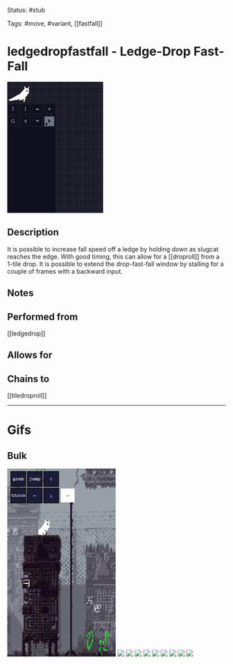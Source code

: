 Status: #stub

Tags: #move, #variant, [[fastfall]]

# ledgedropfastfall - Ledge-Drop Fast-Fall
<img src=https://raw.githubusercontent.com/LauraHannah44/Rain-World-Movement/main/Files/ledgedropfastfall_header.gif>

## Description
It is possible to increase fall speed off a ledge by holding down as slugcat reaches the edge. With good timing, this can allow for a [[droproll]] from a 1-tile drop. It is possible to extend the drop-fast-fall window by stalling for a couple of frames with a backward input.

## Notes


## Performed from
[[ledgedrop]]

## Allows for


## Chains to
[[tiledroproll]]

___
# Gifs
## Bulk
<img src=https://raw.githubusercontent.com/LauraHannah44/Rain-World-Movement/main/Files/ledgedropfastfall_0.gif>

<img src=https://raw.githubusercontent.com/LauraHannah44/Rain-World-Movement/main/Files/ledgedropfastfall_1.gif>

<img src=https://raw.githubusercontent.com/LauraHannah44/Rain-World-Movement/main/Files/ledgedropfastfall_2.gif>

<img src=https://raw.githubusercontent.com/LauraHannah44/Rain-World-Movement/main/Files/ledgedropfastfall_3.gif>

<img src=https://raw.githubusercontent.com/LauraHannah44/Rain-World-Movement/main/Files/ledgedropfastfall_4.gif>

<img src=https://raw.githubusercontent.com/LauraHannah44/Rain-World-Movement/main/Files/ledgedropfastfall_5.gif>

<img src=https://raw.githubusercontent.com/LauraHannah44/Rain-World-Movement/main/Files/ledgedropfastfall_6.gif>

<img src=https://raw.githubusercontent.com/LauraHannah44/Rain-World-Movement/main/Files/ledgedropfastfall_7.gif>

<img src=https://raw.githubusercontent.com/LauraHannah44/Rain-World-Movement/main/Files/ledgedropfastfall_8.gif>

<img src=https://raw.githubusercontent.com/LauraHannah44/Rain-World-Movement/main/Files/ledgedropfastfall_9.gif>
